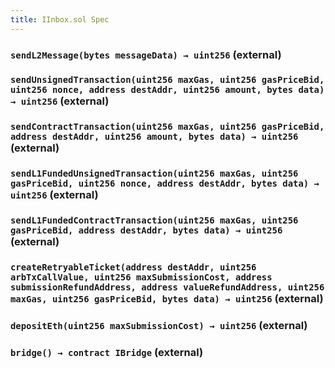 ```yaml
---
title: IInbox.sol Spec
---
```


### `sendL2Message(bytes messageData) → uint256` (external)

### `sendUnsignedTransaction(uint256 maxGas, uint256 gasPriceBid, uint256 nonce, address destAddr, uint256 amount, bytes data) → uint256` (external)

### `sendContractTransaction(uint256 maxGas, uint256 gasPriceBid, address destAddr, uint256 amount, bytes data) → uint256` (external)

### `sendL1FundedUnsignedTransaction(uint256 maxGas, uint256 gasPriceBid, uint256 nonce, address destAddr, bytes data) → uint256` (external)

### `sendL1FundedContractTransaction(uint256 maxGas, uint256 gasPriceBid, address destAddr, bytes data) → uint256` (external)

### `createRetryableTicket(address destAddr, uint256 arbTxCallValue, uint256 maxSubmissionCost, address submissionRefundAddress, address valueRefundAddress, uint256 maxGas, uint256 gasPriceBid, bytes data) → uint256` (external)

### `depositEth(uint256 maxSubmissionCost) → uint256` (external)

### `bridge() → contract IBridge` (external)
